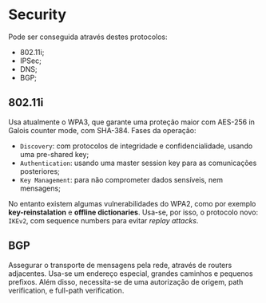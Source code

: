 # Security

Pode ser conseguida através destes protocolos:

- 802.11i;
- IPSec;
- DNS;
- BGP;

## 802.11i

Usa atualmente o WPA3, que garante uma proteção maior com AES-256 in Galois counter mode, com SHA-384. Fases da operação:

- `Discovery`: com protocolos de integridade e confidencialidade, usando uma pre-shared key;
- `Authentication`: usando uma master session key para as comunicações posteriores;
- `Key Management`: para não comprometer dados sensíveis, nem mensagens;

No entanto existem algumas vulnerabilidades do WPA2, como por exemplo **key-reinstalation** e **offline dictionaries**. Usa-se, por isso, o protocolo novo: `IKEv2`, com sequence numbers para evitar *replay attacks*.

## BGP

Assegurar o transporte de mensagens pela rede, através de routers adjacentes. Usa-se um endereço especial, grandes caminhos e pequenos prefixos. Além disso, necessita-se de uma autorização de origem, path verification, e full-path verification.